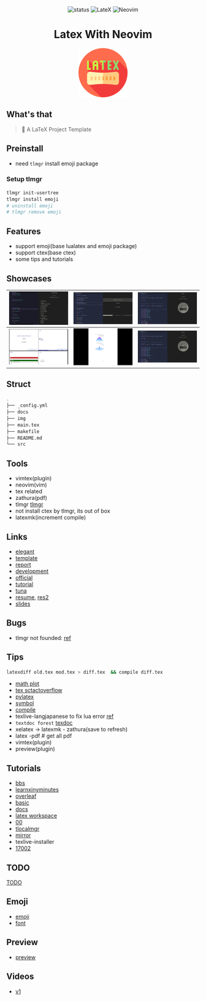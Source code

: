 <div align="center">
<img src="https://img.shields.io/badge/Status-ING-blueviolet.svg?style=flat-square&logo=Chakra-Ui&color=90E59A&logoColor=green" alt="status" >
<img src="https://img.shields.io/badge/LaTeX-38BDAE?logo=latex&logoColor=white&style=flat-square" alt="LateX" />
<img src="https://img.shields.io/badge/Neovim-57A143?logo=neovim&logoColor=white&style=flat-square" alt="Neovim" />
</div>

<h1 align="center">Latex With Neovim</h1>

<div align="center">

<img src="img/latex.png" width=128/>

</div>

## What's that

> 🎊 A LaTeX Project Template

## Preinstall

- need `tlmgr` install emoji package

### Setup tlmgr

```bash
tlmgr init-usertree
tlmgr install emoji
# uninstall emoji
# tlmgr remove emoji
```

## Features

- support emoji(base lualatex and emoji package)
- support ctex(base ctex)
- some tips and tutorials

## Showcases

| <img src="img/00.png" align="bottom" width=256/> | <img src="img/03.png" align="bottom" width=256/> | <img src="img/02.png" align="bottom" width=256/> |
| :----------------------------------------------: | :----------------------------------------------: | ------------------------------------------------ |
| <img src="img/01.png" align="bottom" width=256/> | <img src="img/l4.png" align="bottom" width=256/> | <img src="img/02.png" align="bottom" width=256/> |

## Struct

```bash
.
├── _config.yml
├── docs
├── img
├── main.tex
├── makefile
├── README.md
└── src

```

## Tools

- vimtex(plugin)
- neovim(vim)
- tex related
- zathura(pdf)
- tlmgr
  [tlmgr](http://tug.ctan.org/info/tlmgr-intro-zh-cn/tlmgr-intro-zh-cn.pdf)
- not install ctex by tlmgr, its out of box
- latexmk(increment compile)

## Links

- [elegant](https://github.com/ElegantLaTeX/)
- [template](https://github.com/Azure1210/elegantbook-magic-revision)
- [report](http://www.ptep-online.com/ctan/lshort_chinese.pdf)
- [development](https://segmentfault.com/a/1190000038145401)
- [official](https://www.latex-project.org/help/documentation/)
- [tutorial](https://nbviewer.org/github/xinychen/latex-cookbook/blob/main/chapter-1/section5.ipynb)
- [tuna](https://github.com/tuna/thuthesis)
- [resume](https://github.com/hijiangtao/resume), [res2](https://github.com/jankapunkt/latexcv)
- [slides](https://github.com/xinychen/awesome-beamer)

## Bugs

- tlmgr not founded: [ref](https://wiki.archlinux.org/title/TeX_Live#tlmgr)

## Tips

```bash
latexdiff old.tex mod.tex > diff.tex  && compile diff.tex
```

- [math plot](https://zhuanlan.zhihu.com/p/493767981)
- [tex sctactoverflow](https://tex.stackexchange.com/)
- [pylatex](https://github.com/JelteF/PyLaTeX)
- [symbol](http://detexify.kirelabs.org/classify.html)
- [compile](https://zhuanlan.zhihu.com/p/127737245)
- texlive-langjapanese to fix lua error [ref](https://wiki.archlinux.org/title/TeX_Live/CJK#Missing_or_inconsistent_fonts)
- `textdoc forest` [texdoc](https://texdoc.org/index.html)
- xelatex -> latexmk - zathura(save to refresh)
- latex -pdf # get all pdf
- vimtex(plugin)
- preview(plugin)

## Tutorials

- [bbs](https://www.mysmth.net/nForum/#!board/TeX)
- [learnxinyminutes](https://learnxinyminutes.com/docs/latex/)
- [overleaf](https://www.overleaf.com/learn)
- [basic](https://www.learnlatex.org/en/)
- [docs](https://lvjr.bitbucket.io/tutorial/learn-latex.pdf)
- [latex workspace](https://www.latexstudio.net/archives/5900.html)
- [00](https://evian-zhang.github.io/index.html)
- [tlocalmgr](https://wiki.archlinux.org/title/TeX_Live)
- [mirror](https://mirrors.tuna.tsinghua.edu.cn/help/CTAN/)
- texlive-installer
- [17002](https://castel.dev/post/lecture-notes-2/)

## TODO

[TODO](docs/todo.norg)

## Emoji

- [emoji](https://texdoc.org/serve/emoji/0)
- [font](https://github.com/mozilla/twemoji-colr/releases/tag/v0.6.0)

## Preview

- [preview](https://github.com/oeyoews/latex/tree/gh-pages)

## Videos

- [v1](https://www.youtube.com/watch?v=M0p0y5sBBCo)
